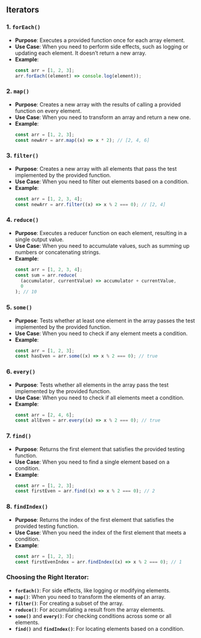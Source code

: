 ## Iterators

### 1. `forEach()`

- **Purpose**: Executes a provided function once for each array element.
- **Use Case**: When you need to perform side effects, such as logging or updating each element. It doesn’t return a new array.
- **Example**:
  ```jsx
  const arr = [1, 2, 3];
  arr.forEach((element) => console.log(element));
  ```

### 2. `map()`

- **Purpose**: Creates a new array with the results of calling a provided function on every element.
- **Use Case**: When you need to transform an array and return a new one.
- **Example**:
  ```jsx
  const arr = [1, 2, 3];
  const newArr = arr.map((x) => x * 2); // [2, 4, 6]
  ```

### 3. `filter()`

- **Purpose**: Creates a new array with all elements that pass the test implemented by the provided function.
- **Use Case**: When you need to filter out elements based on a condition.
- **Example**:
  ```jsx
  const arr = [1, 2, 3, 4];
  const newArr = arr.filter((x) => x % 2 === 0); // [2, 4]
  ```

### 4. `reduce()`

- **Purpose**: Executes a reducer function on each element, resulting in a single output value.
- **Use Case**: When you need to accumulate values, such as summing up numbers or concatenating strings.
- **Example**:
  ```jsx
  const arr = [1, 2, 3, 4];
  const sum = arr.reduce(
    (accumulator, currentValue) => accumulator + currentValue,
    0
  ); // 10
  ```

### 5. `some()`

- **Purpose**: Tests whether at least one element in the array passes the test implemented by the provided function.
- **Use Case**: When you need to check if any element meets a condition.
- **Example**:
  ```jsx
  const arr = [1, 2, 3];
  const hasEven = arr.some((x) => x % 2 === 0); // true
  ```

### 6. `every()`

- **Purpose**: Tests whether all elements in the array pass the test implemented by the provided function.
- **Use Case**: When you need to check if all elements meet a condition.
- **Example**:
  ```jsx
  const arr = [2, 4, 6];
  const allEven = arr.every((x) => x % 2 === 0); // true
  ```

### 7. `find()`

- **Purpose**: Returns the first element that satisfies the provided testing function.
- **Use Case**: When you need to find a single element based on a condition.
- **Example**:
  ```jsx
  const arr = [1, 2, 3];
  const firstEven = arr.find((x) => x % 2 === 0); // 2
  ```

### 8. `findIndex()`

- **Purpose**: Returns the index of the first element that satisfies the provided testing function.
- **Use Case**: When you need the index of the first element that meets a condition.
- **Example**:
  ```jsx
  const arr = [1, 2, 3];
  const firstEvenIndex = arr.findIndex((x) => x % 2 === 0); // 1
  ```

### Choosing the Right Iterator:

- **`forEach()`**: For side effects, like logging or modifying elements.
- **`map()`**: When you need to transform the elements of an array.
- **`filter()`**: For creating a subset of the array.
- **`reduce()`**: For accumulating a result from the array elements.
- **`some()`** and **`every()`**: For checking conditions across some or all elements.
- **`find()`** and **`findIndex()`**: For locating elements based on a condition.

